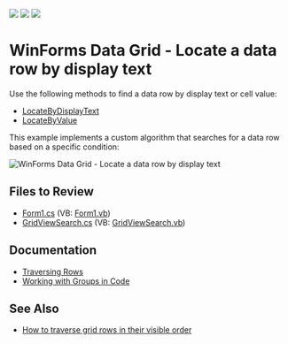 <!-- default badges list -->
![](https://img.shields.io/endpoint?url=https://codecentral.devexpress.com/api/v1/VersionRange/128630199/13.1.4%2B)
[![](https://img.shields.io/badge/Open_in_DevExpress_Support_Center-FF7200?style=flat-square&logo=DevExpress&logoColor=white)](https://supportcenter.devexpress.com/ticket/details/E2147)
[![](https://img.shields.io/badge/📖_How_to_use_DevExpress_Examples-e9f6fc?style=flat-square)](https://docs.devexpress.com/GeneralInformation/403183)
<!-- default badges end -->

# WinForms Data Grid - Locate a data row by display text

Use the following methods to find a data row by display text or cell value:

* [LocateByDisplayText](https://docs.devexpress.com/WindowsForms/DevExpress.XtraGrid.Views.Base.ColumnView.LocateByDisplayText(System.Int32-DevExpress.XtraGrid.Columns.GridColumn-System.String))
* [LocateByValue](https://docs.devexpress.com/WindowsForms/devexpress.xtragrid.views.base.columnview.locatebyvalue.overloads)

This example implements a custom algorithm that searches for a data row based on a specific condition:

![WinForms Data Grid - Locate a data row by display text](https://raw.githubusercontent.com/DevExpress-Examples/how-to-locate-a-row-by-display-text-e2147/13.1.4%2B/media/winforms-grid-search-rows.gif)


## Files to Review

* [Form1.cs](./CS/WindowsApplication1/Form1.cs) (VB: [Form1.vb](./VB/WindowsApplication1/Form1.vb))
* [GridViewSearch.cs](./CS/WindowsApplication1/GridViewSearch.cs) (VB: [GridViewSearch.vb](./VB/WindowsApplication1/GridViewSearch.vb))


## Documentation

* [Traversing Rows](https://docs.devexpress.com/WindowsForms/3484/controls-and-libraries/data-grid/views/grid-view/rows#traversing-rows)
* [Working with Groups in Code](https://docs.devexpress.com/WindowsForms/1967/controls-and-libraries/data-grid/grouping/working-with-groups-in-code)


## See Also

* [How to traverse grid rows in their visible order](https://supportcenter.devexpress.com/ticket/details/a1245/how-to-traverse-grid-rows-in-their-visible-order)
